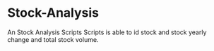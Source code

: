 # Stock-Analysis
An Stock Analysis Scripts
Scripts is able to id stock and stock yearly change and total stock volume. 
